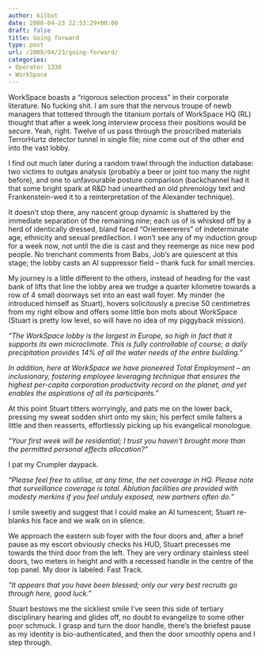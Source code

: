 ```yaml
---
author: kilbot
date: 2008-04-23 22:53:29+00:00
draft: false
title: Going forward
type: post
url: /2008/04/23/going-forward/
categories:
- Operator 1338
- WorkSpace
---
```


WorkSpace boasts a “rigorous selection process” in their corporate literature. No fucking shit. I am sure that the nervous troupe of newb managers that tottered through the titanium portals of WorkSpace HQ (RL) thought that after a week long interview process their positions would be secure. Yeah, right. Twelve of us pass through the proscribed materials TerrorHurtz detector tunnel in single file; nine come out of the other end into the vast lobby.

I find out much later during a random trawl through the induction database: two victims to outgas analysis (probably a beer or joint too many the night before), and one to unfavourable posture comparison (backchannel had it that some bright spark at R&D had unearthed an old phrenology text and Frankenstein-wed it to a reinterpretation of the Alexander technique).

It doesn’t stop there, any nascent group dynamic is shattered by the immediate separation of the remaining nine; each us of is whisked off by a herd of identically dressed, bland faced “Orienteererers” of indeterminate age, ethnicity and sexual predilection. I won’t see any of my induction group for a week now, not until the die is cast and they reemerge as nice new pod people. No trenchant comments from Babs, Job’s are quiescent at this stage; the lobby casts an AI suppressor field – thank fuck for small mercies.

My journey is a little different to the others, instead of heading for the vast bank of lifts that line the lobby area we trudge a quarter kilometre towards a row of 4 small doorways set into an east wall foyer. My minder (he introduced himself as Stuart), hovers solicitously a precise 50 centimetres from my right elbow and offers some little bon mots about WorkSpace (Stuart is pretty low level, so will have no idea of my piggyback mission).

_“The WorkSpace lobby is the largest in Europe, so high in fact that it supports its own microclimate. This is fully controllable of course; a daily precipitation provides 14% of all the water needs of the entire building.”_

_In addition, here at WorkSpace we have pioneered Total Employment – an inclusionary, fostering employee leveraging technique that ensures the highest per-capita corporation productivity record on the planet, and yet enables the aspirations of all its participants.”_

At this point Stuart titters worryingly, and pats me on the lower back, pressing my sweat sodden shirt onto my skin; his perfect smile falters a little and then reasserts, effortlessly picking up his evangelical monologue.

_“Your first week will be residential; I trust you haven’t brought more than the permitted personal effects allocation?”_

I pat my Crumpler daypack.

_“Please feel free to utilise, at any time, the net coverage in HQ. Please note that surveillance coverage is total. Ablution facilities are provided with modesty merkins if you feel unduly exposed, new partners often do.”_

I smile sweetly and suggest that I could make an AI tumescent; Stuart re-blanks his face and we walk on in silence.

We approach the eastern sub foyer with the four doors and, after a brief pause as my escort obviously checks his HUD, Stuart precesses me towards the third door from the left. They are very ordinary stainless steel doors, two meters in height and with a recessed handle in the centre of the top panel. My door is labeled: Fast Track.

_"It appears that you have been blessed; only our very best recruits go through here, good luck.”_

Stuart bestows me the sickliest smile I’ve seen this side of tertiary disciplinary hearing and glides off, no doubt to evangelize to some other poor schmuck. I grasp and turn the door handle, there’s the briefest pause as my identity is bio-authenticated, and then the door smoothly opens and I step through.